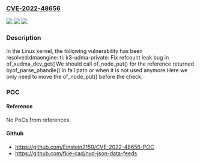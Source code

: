### [CVE-2022-48656](https://cve.mitre.org/cgi-bin/cvename.cgi?name=CVE-2022-48656)
![](https://img.shields.io/static/v1?label=Product&message=Linux&color=blue)
![](https://img.shields.io/static/v1?label=Version&message=d70241913413%3C%20aa11dae059a4%20&color=brighgreen)
![](https://img.shields.io/static/v1?label=Vulnerability&message=n%2Fa&color=brighgreen)

### Description

In the Linux kernel, the following vulnerability has been resolved:dmaengine: ti: k3-udma-private: Fix refcount leak bug in of_xudma_dev_get()We should call of_node_put() for the reference returned byof_parse_phandle() in fail path or when it is not used anymore.Here we only need to move the of_node_put() before the check.

### POC

#### Reference
No PoCs from references.

#### Github
- https://github.com/Einstein2150/CVE-2022-48656-POC
- https://github.com/fkie-cad/nvd-json-data-feeds

